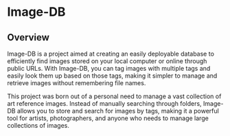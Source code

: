 # Image-DB
## Overview
Image-DB is a project aimed at creating an easily deployable database to efficiently find images stored on your local computer or online through public URLs. With Image-DB, you can tag images with multiple tags and easily look them up based on those tags, making it simpler to manage and retrieve images without remembering file names.

This project was born out of a personal need to manage a vast collection of art reference images. Instead of manually searching through folders, Image-DB allows you to store and search for images by tags, making it a powerful tool for artists, photographers, and anyone who needs to manage large collections of images.